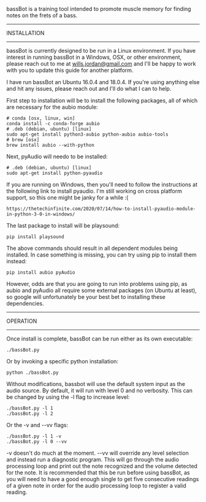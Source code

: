 bassBot is a training tool intended to promote muscle memory for finding notes
on the frets of a bass.

********************************************************************************
INSTALLATION
********************************************************************************
bassBot is currently designed to be run in a Linux environment.  If you have
interest in running bassBot in a Windows, OSX, or other environment, please
reach out to me at wills.jordan@gmail.com and I'll be happy to work with you to
update this guide for another platform.

I have run bassBot an Ubuntu 16.0.4 and 18.0.4.  If you're using anything else
and hit any issues, please reach out and I'll do what I can to help.

First step to installation will be to install the following packages, all of
which are necessary for the aubio module:

    # conda [osx, linux, win]
    conda install -c conda-forge aubio
    # .deb (debian, ubuntu) [linux]
    sudo apt-get install python3-aubio python-aubio aubio-tools
    # brew [osx]
    brew install aubio --with-python

Next, pyAudio will needo to be installed:

    # .deb (debian, ubuntu) [linux]
    sudo apt-get install python-pyaudio

If you are running on Windows, then you'll need to follow the instructions at
the following link to install pyaudio.  I'm still working on cross platform
support, so this one might be janky for a while :(

    https://thetechinfinite.com/2020/07/14/how-to-install-pyaudio-module-in-python-3-0-in-windows/

The last package to install will be playsound:

    pip install playsound

The above commands should result in all dependent modules being installed.  In
case something is missing, you can try using pip to install them instead:

    pip install aubio pyAudio

However, odds are that you are going to run into problems using pip, as aubio
and pyAudio all require some external packages (on Ubuntu at least), so google
will unfortunately be your best bet to installing these dependencies.

********************************************************************************
OPERATION
********************************************************************************
Once install is complete, bassBot can be run either as its own executable:

    ./bassBot.py

Or by invoking a specific python installation:

    python ./bassBot.py

Without modifications, bassbot will use the default system input as the audio
source.  By default, it will run with level 0 and no verbosity.  This can be
changed by using the -l flag to increase level:

    ./bassBot.py -l 1
    ./bassBot.py -l 2

Or the -v and --vv flags:

    ./bassBot.py -l 1 -v
    ./bassBot.py -l 0 --vv

-v doesn't do much at the moment.
--vv will override any level selection and instead run a diagnostic program.
This will go through the audio processing loop and print out the note recognized
and the volume detected for the note.  It is recommended that this be run before
using bassBot, as you will need to have a good enough single to get five
consecutive readings of a given note in order for the audio processing loop to
register a valid reading.

